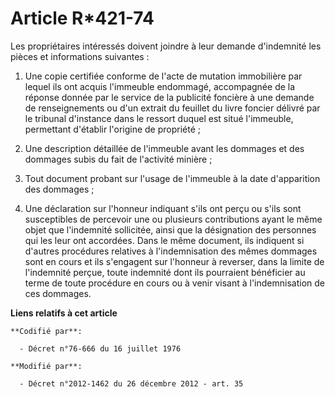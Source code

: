 # Article R*421-74

Les propriétaires intéressés doivent joindre à leur demande d'indemnité les pièces et informations suivantes : 

1. Une copie certifiée conforme de l'acte de mutation immobilière par lequel ils ont acquis l'immeuble endommagé,
accompagnée de la réponse donnée par le service de la publicité foncière à une demande de renseignements ou d'un extrait du
feuillet du livre foncier délivré par le tribunal d'instance dans le ressort duquel est situé l'immeuble, permettant
d'établir l'origine de propriété ; 

2. Une description détaillée de l'immeuble avant les dommages et des dommages subis du fait de l'activité minière ; 

3. Tout document probant sur l'usage de l'immeuble à la date d'apparition des dommages ; 

4. Une déclaration sur l'honneur indiquant s'ils ont perçu ou s'ils sont susceptibles de percevoir une ou plusieurs
contributions ayant le même objet que l'indemnité sollicitée, ainsi que la désignation des personnes qui les leur ont
accordées. Dans le même document, ils indiquent si d'autres procédures relatives à l'indemnisation des mêmes dommages sont en
cours et ils s'engagent sur l'honneur à reverser, dans la limite de l'indemnité perçue, toute indemnité dont ils pourraient
bénéficier au terme de toute procédure en cours ou à venir visant à l'indemnisation de ces dommages.

**Liens relatifs à cet article**

	**Codifié par**:

	  - Décret n°76-666 du 16 juillet 1976

	**Modifié par**:

	  - Décret n°2012-1462 du 26 décembre 2012 - art. 35
